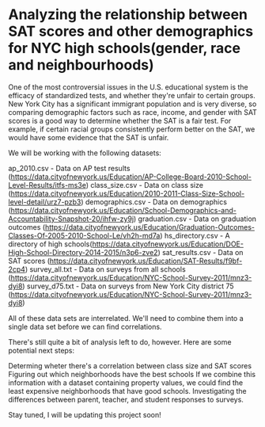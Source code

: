 # Analyzing the relationship between SAT scores and other demographics for NYC high schools(gender, race and neighbourhoods)
One of the most controversial issues in the U.S. educational system is the efficacy of standardized tests, and whether they're unfair to certain groups. 
New York City has a significant immigrant population and is very diverse, so comparing demographic factors such as race, income, and gender with SAT scores is a good way to determine whether the SAT is a fair test. 
For example, if certain racial groups consistently perform better on the SAT, we would have some evidence that the SAT is unfair.


We will be working with the following datasets:

ap_2010.csv - Data on AP test results (https://data.cityofnewyork.us/Education/AP-College-Board-2010-School-Level-Results/itfs-ms3e)
class_size.csv - Data on class size (https://data.cityofnewyork.us/Education/2010-2011-Class-Size-School-level-detail/urz7-pzb3)
demographics.csv - Data on demographics (https://data.cityofnewyork.us/Education/School-Demographics-and-Accountability-Snapshot-20/ihfw-zy9j)
graduation.csv - Data on graduation outcomes (https://data.cityofnewyork.us/Education/Graduation-Outcomes-Classes-Of-2005-2010-School-Le/vh2h-md7a)
hs_directory.csv - A directory of high schools(https://data.cityofnewyork.us/Education/DOE-High-School-Directory-2014-2015/n3p6-zve2)
sat_results.csv - Data on SAT scores (https://data.cityofnewyork.us/Education/SAT-Results/f9bf-2cp4)
survey_all.txt - Data on surveys from all schools (https://data.cityofnewyork.us/Education/NYC-School-Survey-2011/mnz3-dyi8)
survey_d75.txt - Data on surveys from New York City district 75 (https://data.cityofnewyork.us/Education/NYC-School-Survey-2011/mnz3-dyi8)

All of these data sets are interrelated. We'll need to combine them into a single data set before we can find correlations.

There's still quite a bit of analysis left to do, however. Here are some potential next steps:

Determing wheter there's a correlation between class size and SAT scores
Figuring out which neighborhoods have the best schools
If we combine this information with a dataset containing property values, we could find the least expensive neighborhoods that have good schools.
Investigating the differences between parent, teacher, and student responses to surveys.

Stay tuned, I will be updating this project soon!
